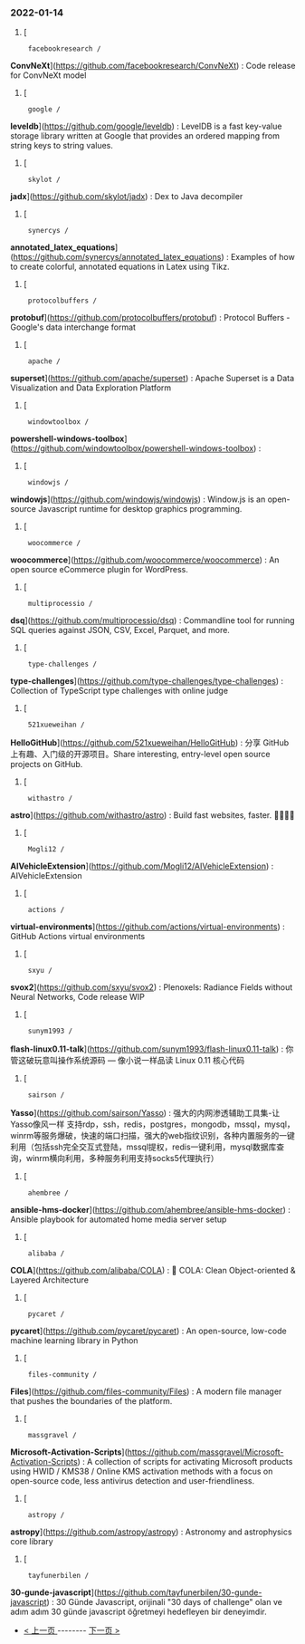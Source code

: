 ### 2022-01-14 
1. [
    

        facebookresearch /
**ConvNeXt**](https://github.com/facebookresearch/ConvNeXt) : Code release for ConvNeXt model
1. [
    

        google /
**leveldb**](https://github.com/google/leveldb) : LevelDB is a fast key-value storage library written at Google that provides an ordered mapping from string keys to string values.
1. [
    

        skylot /
**jadx**](https://github.com/skylot/jadx) : Dex to Java decompiler
1. [
    

        synercys /
**annotated_latex_equations**](https://github.com/synercys/annotated_latex_equations) : Examples of how to create colorful, annotated equations in Latex using Tikz.
1. [
    

        protocolbuffers /
**protobuf**](https://github.com/protocolbuffers/protobuf) : Protocol Buffers - Google's data interchange format
1. [
    

        apache /
**superset**](https://github.com/apache/superset) : Apache Superset is a Data Visualization and Data Exploration Platform
1. [
    

        windowtoolbox /
**powershell-windows-toolbox**](https://github.com/windowtoolbox/powershell-windows-toolbox) : 
1. [
    

        windowjs /
**windowjs**](https://github.com/windowjs/windowjs) : Window.js is an open-source Javascript runtime for desktop graphics programming.
1. [
    

        woocommerce /
**woocommerce**](https://github.com/woocommerce/woocommerce) : An open source eCommerce plugin for WordPress.
1. [
    

        multiprocessio /
**dsq**](https://github.com/multiprocessio/dsq) : Commandline tool for running SQL queries against JSON, CSV, Excel, Parquet, and more.
1. [
    

        type-challenges /
**type-challenges**](https://github.com/type-challenges/type-challenges) : Collection of TypeScript type challenges with online judge
1. [
    

        521xueweihan /
**HelloGitHub**](https://github.com/521xueweihan/HelloGitHub) : 分享 GitHub 上有趣、入门级的开源项目。Share interesting, entry-level open source projects on GitHub.
1. [
    

        withastro /
**astro**](https://github.com/withastro/astro) : Build fast websites, faster. 🚀🧑‍🚀✨
1. [
    

        Mogli12 /
**AIVehicleExtension**](https://github.com/Mogli12/AIVehicleExtension) : AIVehicleExtension
1. [
    

        actions /
**virtual-environments**](https://github.com/actions/virtual-environments) : GitHub Actions virtual environments
1. [
    

        sxyu /
**svox2**](https://github.com/sxyu/svox2) : Plenoxels: Radiance Fields without Neural Networks, Code release WIP
1. [
    

        sunym1993 /
**flash-linux0.11-talk**](https://github.com/sunym1993/flash-linux0.11-talk) : 你管这破玩意叫操作系统源码 — 像小说一样品读 Linux 0.11 核心代码
1. [
    

        sairson /
**Yasso**](https://github.com/sairson/Yasso) : 强大的内网渗透辅助工具集-让Yasso像风一样 支持rdp，ssh，redis，postgres，mongodb，mssql，mysql，winrm等服务爆破，快速的端口扫描，强大的web指纹识别，各种内置服务的一键利用（包括ssh完全交互式登陆，mssql提权，redis一键利用，mysql数据库查询，winrm横向利用，多种服务利用支持socks5代理执行）
1. [
    

        ahembree /
**ansible-hms-docker**](https://github.com/ahembree/ansible-hms-docker) : Ansible playbook for automated home media server setup
1. [
    

        alibaba /
**COLA**](https://github.com/alibaba/COLA) : 🥤 COLA: Clean Object-oriented & Layered Architecture
1. [
    

        pycaret /
**pycaret**](https://github.com/pycaret/pycaret) : An open-source, low-code machine learning library in Python
1. [
    

        files-community /
**Files**](https://github.com/files-community/Files) : A modern file manager that pushes the boundaries of the platform.
1. [
    

        massgravel /
**Microsoft-Activation-Scripts**](https://github.com/massgravel/Microsoft-Activation-Scripts) : A collection of scripts for activating Microsoft products using HWID / KMS38 / Online KMS activation methods with a focus on open-source code, less antivirus detection and user-friendliness.
1. [
    

        astropy /
**astropy**](https://github.com/astropy/astropy) : Astronomy and astrophysics core library
1. [
    

        tayfunerbilen /
**30-gunde-javascript**](https://github.com/tayfunerbilen/30-gunde-javascript) : 30 Günde Javascript, orijinali "30 days of challenge" olan ve adım adım 30 günde javascript öğretmeyi hedefleyen bir deneyimdir. 

- [ < 上一页 ](https://github.com/able8/github-trending-daily-record/blob/master/2022-01-13.md) -------- [ 下一页 > ](https://github.com/able8/github-trending-daily-record/blob/master/2022-01-15.md)